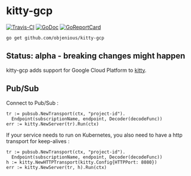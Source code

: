 # kitty-gcp

[![Travis-CI](https://travis-ci.org/objenious/kitty-gcp.svg?branch=master)](https://travis-ci.org/objenious/kitty-gcp)  [![GoDoc](https://godoc.org/github.com/objenious/kitty-gcp?status.svg)](http://godoc.org/github.com/objenious/kitty-gcp)
[![GoReportCard](https://goreportcard.com/badge/github.com/objenious/kitty-gcp)](https://goreportcard.com/report/github.com/objenious/kitty-gcp)

`go get github.com/objenious/kitty-gcp`

## Status: alpha - breaking changes might happen

kitty-gcp adds support for Google Cloud Platform to [kitty](https://github.com/objenious/kitty).

## Pub/Sub

Connect to Pub/Sub :
```
tr := pubsub.NewTransport(ctx, "project-id").
  Endpoint(subscriptionName, endpoint, Decoder(decodeFunc))
err := kitty.NewServer(tr).Run(ctx)
```

If your service needs to run on Kubernetes, you also need to have a http transport for keep-alives :
```
tr := pubsub.NewTransport(ctx, "project-id").
  Endpoint(subscriptionName, endpoint, Decoder(decodeFunc))
h := kitty.NewHTTPTransport(kitty.Config{HTTPPort: 8080})
err := kitty.NewServer(tr, h).Run(ctx)
```
